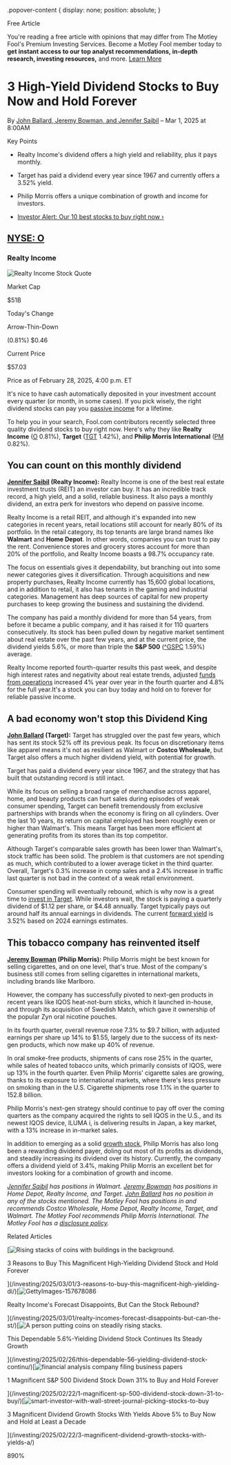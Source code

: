 .popover-content { display: none; position: absolute; }

Free Article[](#)

You're reading a free article with opinions that may differ from The Motley Fool's Premium Investing Services. Become a Motley Fool member today to **get instant access to our top analyst recommendations, in-depth research, investing resources,** and more. [Learn More](https://www.fool.com/mms/mark/op-free-tbox-art)

3 High-Yield Dividend Stocks to Buy Now and Hold Forever
========================================================

By [John Ballard, Jeremy Bowman, and Jennifer Saibil](/author/16707/) – Mar 1, 2025 at 8:00AM

Key Points

*   Realty Income's dividend offers a high yield and reliability, plus it pays monthly.
    
*   Target has paid a dividend every year since 1967 and currently offers a 3.52% yield.
    
*   Philip Morris offers a unique combination of growth and income for investors.
    
*   [Investor Alert: Our 10 best stocks to buy right now ›](https://www.fool.com/mms/mark/e-sa-nonbbn-kp?aid=10969&source=isaedikp0000035)
    

[NYSE: O](/quote/nyse/o/)
-------------------------

### Realty Income

![Realty Income Stock Quote](https://g.foolcdn.com/art/companylogos/mark/O.png)

Market Cap

$51B

Today's Change

Arrow-Thin-Down

(0.81%) $0.46

Current Price

$57.03

Price as of February 28, 2025, 4:00 p.m. ET

It's nice to have cash automatically deposited in your investment account every quarter (or month, in some cases). If you pick wisely, the right dividend stocks can pay you [passive income](https://www.fool.com/investing/how-to-invest/passive-income-ideas/) for a lifetime.

To help you in your search, Fool.com contributors recently selected three quality dividend stocks to buy right now. Here's why they like **Realty Income** ([O](/quote/nyse/o/) 0.81%), **Target** ([TGT](/quote/nyse/tgt/) 1.42%), and **Philip Morris International** ([PM](/quote/nyse/pm/) 0.82%).

You can count on this monthly dividend
--------------------------------------

**[Jennifer Saibil](https://www.fool.com/author/20154/) (Realty Income):** Realty Income is one of the best real estate investment trusts (REIT) an investor can buy. It has an incredible track record, a high yield, and a solid, reliable business. It also pays a monthly dividend, an extra perk for investors who depend on passive income.

Realty Income is a retail REIT, and although it's expanded into new categories in recent years, retail locations still account for nearly 80% of its portfolio. In the retail category, its top tenants are large brand names like **Walmart** and **Home Depot**. In other words, companies you can trust to pay the rent. Convenience stores and grocery stores account for more than 20% of the portfolio, and Realty Income boasts a 98.7% occupancy rate.

The focus on essentials gives it dependability, but branching out into some newer categories gives it diversification. Through acquisitions and new property purchases, Realty Income currently has 15,600 global locations, and in addition to retail, it also has tenants in the gaming and industrial categories. Management has deep sources of capital for new property purchases to keep growing the business and sustaining the dividend.

The company has paid a monthly dividend for more than 54 years, from before it became a public company, and it has raised it for 110 quarters consecutively. Its stock has been pulled down by negative market sentiment about real estate over the past few years, and at the current price, the dividend yields 5.6%, or more than triple the **S&P 500** ([^GSPC](/quote/snpindex/%5Egspc/) 1.59%) average.  

Realty Income reported fourth-quarter results this past week, and despite high interest rates and negativity about real estate trends, adjusted [funds from operations](https://www.fool.com/terms/f/ffo/) increased 4% year over year in the fourth quarter and 4.8% for the full year.It's a stock you can buy today and hold on to forever for reliable passive income.

A bad economy won't stop this Dividend King
-------------------------------------------

**[John Ballard](https://www.fool.com/author/16707/) (Target):** Target has struggled over the past few years, which has sent its stock 52% off its previous peak. Its focus on discretionary items like apparel means it's not as resilient as Walmart or **Costco Wholesale**, but Target also offers a much higher dividend yield, with potential for growth.

Target has paid a dividend every year since 1967, and the strategy that has built that outstanding record is still intact.

While its focus on selling a broad range of merchandise across apparel, home, and beauty products can hurt sales during episodes of weak consumer spending, Target can benefit tremendously from exclusive partnerships with brands when the economy is firing on all cylinders. Over the last 10 years, its return on capital employed has been roughly even or higher than Walmart's. This means Target has been more efficient at generating profits from its stores than its top competitor.

Although Target's comparable sales growth has been lower than Walmart's, stock traffic has been solid. The problem is that customers are not spending as much, which contributed to a lower average ticket in the third quarter. Overall, Target's 0.3% increase in comp sales and a 2.4% increase in traffic last quarter is not bad in the context of a weak retail environment.

Consumer spending will eventually rebound, which is why now is a great time to [invest in Target](https://www.fool.com/investing/how-to-invest/stocks/how-to-invest-in-target-stock/). While investors wait, the stock is paying a quarterly dividend of $1.12 per share, or $4.48 annually. Target typically pays out around half its annual earnings in dividends. The current [forward yield](https://www.fool.com/terms/f/forward-dividend-yield/) is 3.52% based on 2024 earnings estimates.

This tobacco company has reinvented itself
------------------------------------------

**[Jeremy Bowman](https://www.fool.com/author/1957/) (Philip Morris):** Philip Morris might be best known for selling cigarettes, and on one level, that's true. Most of the company's business still comes from selling cigarettes in international markets, including brands like Marlboro.

However, the company has successfully pivoted to next-gen products in recent years like IQOS heat-not-burn sticks, which it launched in-house, and through its acquisition of Swedish Match, which gave it ownership of the popular Zyn oral nicotine pouches.

In its fourth quarter, overall revenue rose 7.3% to $9.7 billion, with adjusted earnings per share up 14% to $1.55, largely due to the success of its next-gen products, which now make up 40% of revenue.

In oral smoke-free products, shipments of cans rose 25% in the quarter, while sales of heated tobacco units, which primarily consists of IQOS, were up 13% in the fourth quarter. Even Philip Morris' cigarette sales are growing, thanks to its exposure to international markets, where there's less pressure on smoking than in the U.S. Cigarette shipments rose 1.1% in the quarter to 152.8 billion.

Philip Morris's next-gen strategy should continue to pay off over the coming quarters as the company acquired the rights to sell IQOS in the U.S., and its newest IQOS device, ILUMA i, is delivering results in Japan, a key market, with a 13% increase in in-market sales.

In addition to emerging as a solid [growth stock](https://www.fool.com/investing/stock-market/types-of-stocks/growth-stocks/), Philip Morris has also long been a rewarding dividend payer, doling out most of its profits as dividends, and steadily increasing its dividend over its history. Currently, the company offers a dividend yield of 3.4%, making Philip Morris an excellent bet for investors looking for a combination of growth and income.

_[Jennifer Saibil](https://www.fool.com/author/20154/) has positions in Walmart. [Jeremy Bowman](https://www.fool.com/author/1957/) has positions in Home Depot, Realty Income, and Target. [John Ballard](https://www.fool.com/author/16707/) has no position in any of the stocks mentioned. The Motley Fool has positions in and recommends Costco Wholesale, Home Depot, Realty Income, Target, and Walmart. The Motley Fool recommends Philip Morris International. The Motley Fool has a [disclosure policy](https://www.fool.com/legal/fool-disclosure-policy/)._

Related Articles

[![Rising stacks of coins with buildings in the background.](https://g.foolcdn.com/image/?url=https%3A%2F%2Fg.foolcdn.com%2Feditorial%2Fimages%2F809419%2Frising-stacks-of-coins-with-buildings-in-the-background.jpg&op=resize&w=92&h=52)

3 Reasons to Buy This Magnificent High-Yielding Dividend Stock and Hold Forever

](/investing/2025/03/01/3-reasons-to-buy-this-magnificent-high-yielding-di/)[![GettyImages-157678086](https://g.foolcdn.com/image/?url=https%3A%2F%2Fg.foolcdn.com%2Feditorial%2Fimages%2F808945%2Fgettyimages-157678086.jpg&op=resize&w=92&h=52)

Realty Income's Forecast Disappoints, But Can the Stock Rebound?

](/investing/2025/03/01/realty-incomes-forecast-disappoints-but-can-the-st/)[![A person putting coins on steadily rising stacks.](https://g.foolcdn.com/image/?url=https%3A%2F%2Fg.foolcdn.com%2Feditorial%2Fimages%2F808915%2Fa-person-putting-coins-on-steadily-rising-stacks.jpg&op=resize&w=92&h=52)

This Dependable 5.6%-Yielding Dividend Stock Continues Its Steady Growth

](/investing/2025/02/26/this-dependable-56-yielding-dividend-stock-continu/)[![financial analysis company filing business papers](https://g.foolcdn.com/image/?url=https%3A%2F%2Fg.foolcdn.com%2Feditorial%2Fimages%2F808017%2Ffinancial-analysis-company-filing-business-papers.jpg&op=resize&w=92&h=52)

1 Magnificent S&P 500 Dividend Stock Down 31% to Buy and Hold Forever

](/investing/2025/02/22/1-magnificent-sp-500-dividend-stock-down-31-to-buy/)[![smart-investor-with-wall-street-journal-picking-stocks-to-buy](https://g.foolcdn.com/image/?url=https%3A%2F%2Fg.foolcdn.com%2Feditorial%2Fimages%2F808219%2Fsmart-investor-with-wall-street-journal-picking-stocks-to-buy.jpg&op=resize&w=92&h=52)

3 Magnificent Dividend Growth Stocks With Yields Above 5% to Buy Now and Hold at Least a Decade

](/investing/2025/02/22/3-magnificent-dividend-growth-stocks-with-yields-a/)

890%
